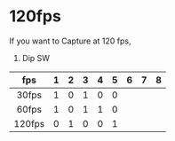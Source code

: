# 120fps

If you want to Capture at 120 fps,

1. Dip SW 

| fps | 1 | 2 | 3 | 4 | 5 | 6 | 7 | 8 |
| :---: |:---: |:---: | :---:| :---:| :---:| :---:|:---: | :---: | 
| 30fps | 1 | 0 | 1 | 0 | 0 | | | 
| 60fps | 1 | 0 | 1 | 1 | 0 | | | 
| 120fps | 0 | 1 | 0 | 0 | 1 | | | 
